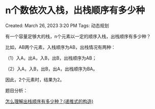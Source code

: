# n个数依次入栈，出栈顺序有多少种

Created: March 26, 2023 3:20 PM
Tags: 动态规划

有一个容量足够大的栈，n个元素以一定的顺序入栈，出栈顺序有多少种？

比如，AB两个元素，入栈顺序为AB，出栈情况有两种：

（1）入A，出A，入B，出B，出栈顺序为AB；

（2）入A，入B，出B，出A，出栈顺序为BA。

因此，2个元素时，结果为2。

题目分析：

[怎么理解出栈顺序有多少种？(递推式的构造)](https://zhuanlan.zhihu.com/p/391237550)